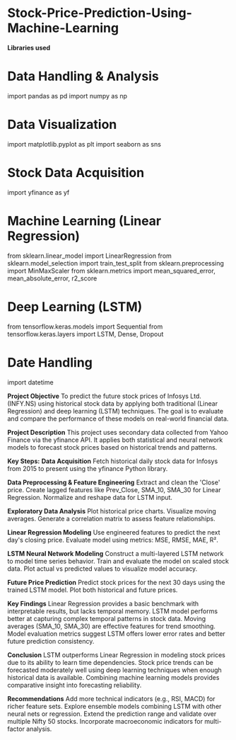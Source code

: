 # Stock-Price-Prediction-Using-Machine-Learning
**Libraries used**

# Data Handling & Analysis
import pandas as pd
import numpy as np
# Data Visualization
import matplotlib.pyplot as plt
import seaborn as sns
# Stock Data Acquisition
import yfinance as yf
# Machine Learning (Linear Regression)
from sklearn.linear_model import LinearRegression
from sklearn.model_selection import train_test_split
from sklearn.preprocessing import MinMaxScaler
from sklearn.metrics import mean_squared_error, mean_absolute_error, r2_score
# Deep Learning (LSTM)
from tensorflow.keras.models import Sequential
from tensorflow.keras.layers import LSTM, Dense, Dropout
# Date Handling
import datetime

**Project Objective**
To predict the future stock prices of Infosys Ltd. (INFY.NS) using historical stock data by applying both traditional (Linear Regression) and deep learning (LSTM) techniques. The goal is to evaluate and compare the performance of these models on real-world financial data.

**Project Description**
This project uses secondary data collected from Yahoo Finance via the yfinance API. It applies both statistical and neural network models to forecast stock prices based on historical trends and patterns.

**Key Steps:**
**Data Acquisition**
Fetch historical daily stock data for Infosys from 2015 to present using the yfinance Python library.

**Data Preprocessing & Feature Engineering**
Extract and clean the 'Close' price.
Create lagged features like Prev_Close, SMA_10, SMA_30 for Linear Regression.
Normalize and reshape data for LSTM input.

**Exploratory Data Analysis**
Plot historical price charts.
Visualize moving averages.
Generate a correlation matrix to assess feature relationships.

**Linear Regression Modeling**
Use engineered features to predict the next day's closing price.
Evaluate model using metrics: MSE, RMSE, MAE, R².

**LSTM Neural Network Modeling**
Construct a multi-layered LSTM network to model time series behavior.
Train and evaluate the model on scaled stock data.
Plot actual vs predicted values to visualize model accuracy.

 **Future Price Prediction**
Predict stock prices for the next 30 days using the trained LSTM model.
Plot both historical and future prices.

**Key Findings**
Linear Regression provides a basic benchmark with interpretable results, but lacks temporal memory.
LSTM model performs better at capturing complex temporal patterns in stock data.
Moving averages (SMA_10, SMA_30) are effective features for trend smoothing.
Model evaluation metrics suggest LSTM offers lower error rates and better future prediction consistency.

**Conclusion**
LSTM outperforms Linear Regression in modeling stock prices due to its ability to learn time dependencies.
Stock price trends can be forecasted moderately well using deep learning techniques when enough historical data is available.
Combining machine learning models provides comparative insight into forecasting reliability.

 **Recommendations**
Add more technical indicators (e.g., RSI, MACD) for richer feature sets.
Explore ensemble models combining LSTM with other neural nets or regression.
Extend the prediction range and validate over multiple Nifty 50 stocks.
Incorporate macroeconomic indicators for multi-factor analysis.
